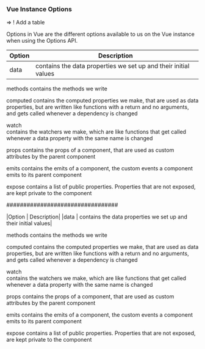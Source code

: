 ### Vue Instance Options

=> ! Add a table 

Options in Vue are the different options available to us on the Vue instance when using the Options API.


|Option	 | Description|
| ----| ----------------- |
|data	 | contains the data properties we set up and their initial values|


methods	
contains the methods we write

computed
	contains the computed properties we make, that are used as data properties, but are written like functions with a return and no arguments, and gets called whenever a dependency is changed

watch	
contains the watchers we make, which are like functions that get called whenever a data property with the same name is changed

props	contains the props of a component, that are used as custom attributes by the parent component

emits	contains the emits of a component, the custom events a component emits to its parent component

expose	contains a list of public properties. Properties that are not exposed, are kept private to the component






#################################

|Option	 | Description|
|data	 |
contains the data properties we set up and their initial values|

methods	
contains the methods we write

computed
	contains the computed properties we make, that are used as data properties, but are written like functions with a return and no arguments, and gets called whenever a dependency is changed

watch	
contains the watchers we make, which are like functions that get called whenever a data property with the same name is changed

props	contains the props of a component, that are used as custom attributes by the parent component

emits	contains the emits of a component, the custom events a component emits to its parent component

expose	contains a list of public properties. Properties that are not exposed, are kept private to the component
